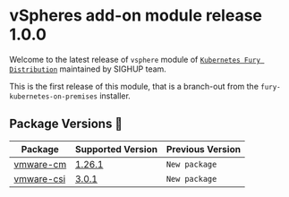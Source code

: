# vSpheres add-on module release 1.0.0

Welcome to the latest release of `vsphere` module of [`Kubernetes Fury Distribution`](https://github.com/sighupio/fury-distribution) maintained by SIGHUP team.

This is the first release of this module, that is a branch-out from the `fury-kubernetes-on-premises` installer.

## Package Versions 🚢

| Package                          | Supported Version        | Previous Version |
| -------------------------------- | ------------------------ | ---------------- |
| [vmware-cm](katalog/vmware-cm)   | [1.26.1][cm-changelog]   | `New package`    |
| [vmware-csi](katalog/vmware-csi) | [3.0.1][csi-changelog]   | `New package`    |

[csi-changelog]: https://docs.vmware.com/en/VMware-vSphere-Container-Storage-Plug-in/3.0/rn/vmware-vsphere-container-storage-plugin-30-release-notes/index.html
[cm-changelog]: https://github.com/kubernetes/cloud-provider-vsphere/releases/tag/v1.26.1
